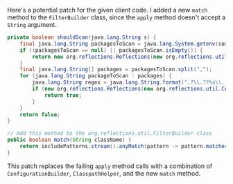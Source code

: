 Here's a potential patch for the given client code. I added a new `match` method to the `FilterBuilder` class, since the `apply` method doesn't accept a `String` argument.

```java
private boolean shouldScan(java.lang.String s) {
    final java.lang.String packagesToScan = java.lang.System.getenv(com.thoughtworks.gauge.GaugeConstant.PACKAGE_TO_SCAN);
    if ((packagesToScan == null) || packagesToScan.isEmpty()) {
        return new org.reflections.Reflections(new org.reflections.util.ConfigurationBuilder().setUrls(ClasspathHelper.forClasspath()).filterInputsBy(new org.reflections.util.FilterBuilder().include(".+\\.class"))).getTypesAnnotatedWith(com.thoughtworks.gauge.TableTransformer.class).stream().anyMatch(aClass -> aClass.getName().equals(s));
    }
    final java.lang.String[] packages = packagesToScan.split(",");
    for (java.lang.String packageToScan : packages) {
        java.lang.String regex = java.lang.String.format(".?\\.??%s\\..+\\.class", packageToScan);
        if (new org.reflections.Reflections(new org.reflections.util.ConfigurationBuilder().setUrls(ClasspathHelper.forClasspath()).filterInputsBy(new org.reflections.util.FilterBuilder().include(regex))).getTypesAnnotatedWith(com.thoughtworks.gauge.TableTransformer.class).stream().anyMatch(aClass -> aClass.getName().equals(s))) {
            return true;
        }
    }
    return false;
}

// Add this method to the org.reflections.util.FilterBuilder class
public boolean match(String className) {
    return includePatterns.stream().anyMatch(pattern -> pattern.matcher(className).matches());
}
```

This patch replaces the failing `apply` method calls with a combination of `ConfigurationBuilder`, `ClasspathHelper`, and the new `match` method.